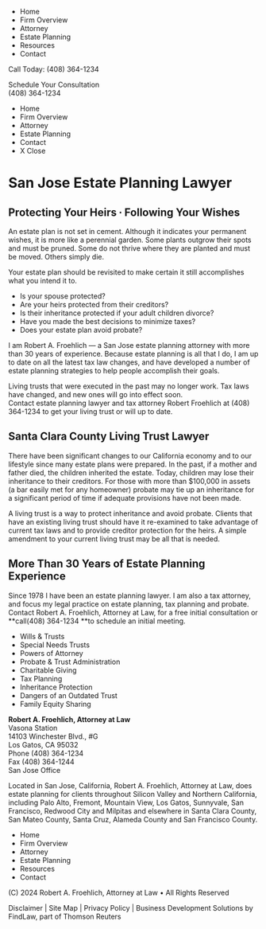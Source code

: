   * Home
  * Firm Overview
  * Attorney
  * Estate Planning
  * Resources
  * Contact



Call Today: (408) 364-1234

Schedule Your Consultation  
(408) 364-1234

  * Home
  * Firm Overview
  * Attorney
  * Estate Planning
  * Contact
  * X Close



# San Jose Estate Planning Lawyer

## Protecting Your Heirs ∙ Following Your Wishes

An estate plan is not set in cement. Although it indicates your permanent wishes, it is more like a perennial garden. Some plants outgrow their spots and must be pruned. Some do not thrive where they are planted and must be moved. Others simply die.

Your estate plan should be revisited to make certain it still accomplishes what you intend it to.

  * Is your spouse protected?
  * Are your heirs protected from their creditors?
  * Is their inheritance protected if your adult children divorce?
  * Have you made the best decisions to minimize taxes?
  * Does your estate plan avoid probate?



I am Robert A. Froehlich — a San Jose estate planning attorney with more than 30 years of experience. Because estate planning is all that I do, I am up to date on all the latest tax law changes, and have developed a number of estate planning strategies to help people accomplish their goals.

Living trusts that were executed in the past may no longer work. Tax laws have changed, and new ones will go into effect soon.  
Contact estate planning lawyer and tax attorney Robert Froehlich at (408) 364-1234​ to get your living trust or will up to date.

## Santa Clara County Living Trust Lawyer

There have been significant changes to our California economy and to our lifestyle since many estate plans were prepared. In the past, if a mother and father died, the children inherited the estate. Today, children may lose their inheritance to their creditors. For those with more than $100,000 in assets (a bar easily met for any homeowner) probate may tie up an inheritance for a significant period of time if adequate provisions have not been made.

A living trust is a way to protect inheritance and avoid probate. Clients that have an existing living trust should have it re-examined to take advantage of current tax laws and to provide creditor protection for the heirs. A simple amendment to your current living trust may be all that is needed.

## More Than 30 Years of Estate Planning Experience

Since 1978 I have been an estate planning lawyer. I am also a tax attorney, and focus my legal practice on estate planning, tax planning and probate. Contact Robert A. Froehlich, Attorney at Law, for a free initial consultation or **call(408) 364-1234 **to schedule an initial meeting.

  * Wills & Trusts
  * Special Needs Trusts
  * Powers of Attorney
  * Probate & Trust Administration
  * Charitable Giving
  * Tax Planning
  * Inheritance Protection
  * Dangers of an Outdated Trust
  * Family Equity Sharing



**Robert A. Froehlich, Attorney at Law**  
Vasona Station  
14103 Winchester Blvd., #G  
Los Gatos, CA 95032  
Phone (408) 364-1234  
Fax (408) 364-1244  
San Jose Office

Located in San Jose, California, Robert A. Froehlich, Attorney at Law, does estate planning for clients throughout Silicon Valley and Northern California, including Palo Alto, Fremont, Mountain View, Los Gatos, Sunnyvale, San Francisco, Redwood City and Milpitas and elsewhere in Santa Clara County, San Mateo County, Santa Cruz, Alameda County and San Francisco County.

  * Home
  * Firm Overview
  * Attorney
  * Estate Planning
  * Resources
  * Contact



(C) 2024 Robert A. Froehlich, Attorney at Law • All Rights Reserved

Disclaimer | Site Map | Privacy Policy | Business Development Solutions by FindLaw, part of Thomson Reuters
